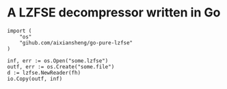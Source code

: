 # A LZFSE decompressor written in Go

```
import (
	"os"
	"gihub.com/aixiansheng/go-pure-lzfse"
)

inf, err := os.Open("some.lzfse")
outf, err := os.Create("some.file")
d := lzfse.NewReader(fh)
io.Copy(outf, inf)
```
